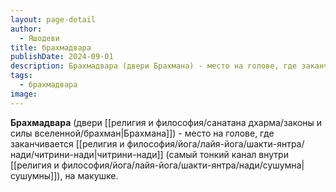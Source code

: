 ```yaml
---
layout: page-detail
author:
  - Яшодеви
title: брахмадвара
publishDate: 2024-09-01
description: Брахмадвара (двери Брахмана) - место на голове, где заканчивается читрини-нади (самый тонкий канал внутри сушумны), на макушке.
tags:
  - брахмадвара
image:
---
```

**Брахмадвара** (двери [[религия и философия/санатана дхарма/законы и силы вселенной/брахман|Брахмана]]) - место на голове, где заканчивается [[религия и философия/йога/лайя-йога/шакти-янтра/нади/читрини-нади|читрини-нади]] (самый тонкий канал внутри [[религия и философия/йога/лайя-йога/шакти-янтра/нади/сушумна|сушумны]]), на макушке.

